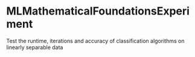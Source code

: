 # MLMathematicalFoundationsExperiment
Test the runtime, iterations and accuracy of classification algorithms on linearly separable data
